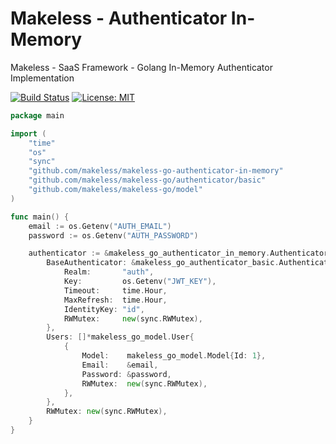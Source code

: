 # Makeless - Authenticator In-Memory

Makeless - SaaS Framework - Golang In-Memory Authenticator Implementation

[![Build Status](https://ci.loeffel.io/api/badges/makeless/makeless-go-authenticator-in-memory/status.svg)](https://ci.loeffel.io/makeless/makeless-go-authenticator-in-memory)
[![License: MIT](https://img.shields.io/badge/License-MIT-yellow.svg)](https://opensource.org/licenses/MIT)

```go
package main

import (
    "time"
    "os"
    "sync"
    "github.com/makeless/makeless-go-authenticator-in-memory"
    "github.com/makeless/makeless-go/authenticator/basic"
    "github.com/makeless/makeless-go/model"
)

func main() {
    email := os.Getenv("AUTH_EMAIL")
    password := os.Getenv("AUTH_PASSWORD")

    authenticator := &makeless_go_authenticator_in_memory.Authenticator{
        BaseAuthenticator: &makeless_go_authenticator_basic.Authenticator{
            Realm:       "auth",
            Key:         os.Getenv("JWT_KEY"),
            Timeout:     time.Hour,
            MaxRefresh:  time.Hour,
            IdentityKey: "id",
            RWMutex:     new(sync.RWMutex),
        },
        Users: []*makeless_go_model.User{
            {
                Model:    makeless_go_model.Model{Id: 1},
                Email:    &email,
                Password: &password,
                RWMutex:  new(sync.RWMutex),
            },
        },
        RWMutex: new(sync.RWMutex),
    }
}
```
